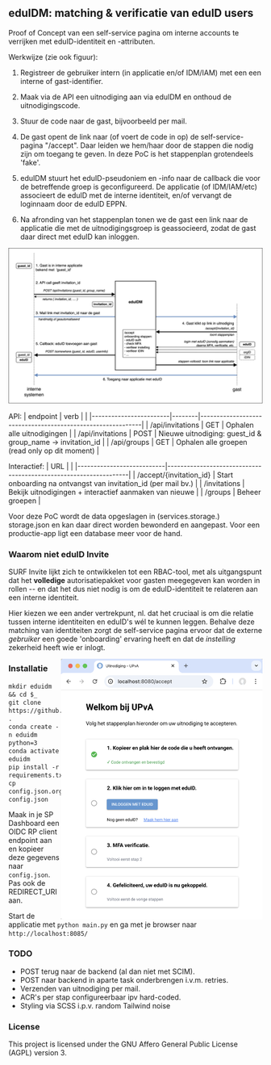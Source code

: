 ## eduIDM: matching & verificatie van eduID users

Proof of Concept van een self-service pagina om interne accounts te verrijken met eduID-identiteit en -attributen.

Werkwijze (zie ook figuur):

1. Registreer de gebruiker intern (in applicatie en/of IDM/IAM) met een een interne of gast-identifier. 

2. Maak via de API een uitnodiging aan via eduIDM en onthoud de uitnodigingscode.

3. Stuur de code naar de gast, bijvoorbeeld per mail.

4. De gast opent de link naar (of voert de code in op) de self-service-pagina "/accept". Daar leiden we hem/haar door de stappen die nodig zijn om toegang te geven. In deze PoC is het stappenplan grotendeels 'fake'. 

5. eduIDM stuurt het eduID-pseudoniem en -info naar de callback die voor de betreffende groep is geconfigureerd. De applicatie (of IDM/IAM/etc) associeert de eduID met de interne identiteit, en/of vervangt de loginnaam door de eduID EPPN. 

6. Na afronding van het stappenplan tonen we de gast een link naar de applicatie die met de uitnodigingsgroep is geassocieerd, zodat de gast daar direct met eduID kan inloggen.

![eduIDM Diagram](eduidm_diagram.png)

API:
| endpoint               | verb   |                                                            |
|------------------------|--------|------------------------------------------------------------|
| /api/invitations       | GET    | Ophalen alle uitnodigingen                                 |
| /api/invitations       | POST   | Nieuwe uitnodiging: guest_id & group_name -> invitation_id | 
| /api/groups            | GET    | Ophalen alle groepen (read only op dit moment)             |

Interactief:
| URL                       |                                                                  |
|---------------------------|------------------------------------------------------------------|
| /accept/{invitation_id}   | Start onboarding na ontvangst van invitation_id (per mail bv.)   |
| /invitations              | Bekijk uitnodigingen + interactief aanmaken van nieuwe           |
| /groups                   | Beheer groepen                                                   |

Voor deze PoC wordt de data opgeslagen in (services.storage.) storage.json en kan daar direct worden bewonderd en aangepast. Voor een productie-app ligt een database meer voor de hand.

### Waarom niet eduID Invite

SURF Invite lijkt zich te ontwikkelen tot een RBAC-tool, met als uitgangspunt dat het **volledige** autorisatiepakket voor gasten meegegeven kan worden in rollen -- en dat het dus niet nodig is om de eduID-identiteit te relateren aan een interne identiteit.

Hier kiezen we een ander vertrekpunt, nl. dat het cruciaal is om die relatie tussen interne identiteiten en eduID's wél te kunnen leggen. Behalve deze matching van identiteiten zorgt de self-service pagina ervoor dat de externe *gebruiker* een goede 'onboarding' ervaring heeft en dat de *instelling* zekerheid heeft wie er inlogt.  

<img src="screenshot.png" alt="screenshot" width="400" style="float:right;"/>

### Installatie

```
mkdir eduidm && cd $_
git clone https://github.com/kleynjan/eduIDM.git .
conda create -n eduidm python=3
conda activate eduidm
pip install -r requirements.txt
cp config.json.org config.json
```

Maak in je SP Dashboard een OIDC RP client endpoint aan en kopieer deze gegevens naar `config.json`. Pas ook de REDIRECT_URI aan.

Start de applicatie met `python main.py` en ga met je browser naar `http://localhost:8085/`

### TODO
* POST terug naar de backend (al dan niet met SCIM). 
* POST naar backend in aparte task onderbrengen i.v.m. retries.
* Verzenden van uitnodiging per mail. 
* ACR's per stap configureerbaar ipv hard-coded.
* Styling via SCSS i.p.v. random Tailwind noise

### License
This project is licensed under the GNU Affero General Public License (AGPL) version 3. 

